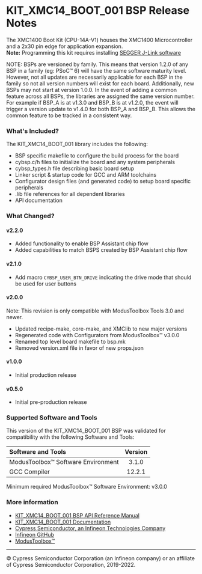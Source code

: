 # KIT_XMC14_BOOT_001 BSP Release Notes
The XMC1400 Boot Kit (CPU-14A-V1) houses the XMC1400 Microcontroller and a 2x30 pin edge for application expansion.     
**Note:**
Programming this kit requires installing 
[SEGGER J-Link software](https://www.segger.com/downloads/jlink/#J-LinkSoftwareAndDocumentationPack)

NOTE: BSPs are versioned by family. This means that version 1.2.0 of any BSP in a family (eg: PSoC™ 6) will have the same software maturity level. However, not all updates are necessarily applicable for each BSP in the family so not all version numbers will exist for each board. Additionally, new BSPs may not start at version 1.0.0. In the event of adding a common feature across all BSPs, the libraries are assigned the same version number. For example if BSP_A is at v1.3.0 and BSP_B is at v1.2.0, the event will trigger a version update to v1.4.0 for both BSP_A and BSP_B. This allows the common feature to be tracked in a consistent way.

### What's Included?
The KIT_XMC14_BOOT_001 library includes the following:
* BSP specific makefile to configure the build process for the board
* cybsp.c/h files to initialize the board and any system peripherals
* cybsp_types.h file describing basic board setup
* Linker script & startup code for GCC and ARM toolchains
* Configurator design files (and generated code) to setup board specific peripherals
* .lib file references for all dependent libraries
* API documentation

### What Changed?
#### v2.2.0
* Added functionality to enable BSP Assistant chip flow
* Added capabilities to match BSPS created by BSP Assistant chip flow
#### v2.1.0
* Add macro `CYBSP_USER_BTN_DRIVE` indicating the drive mode that should be used for user buttons
#### v2.0.0
Note: This revision is only compatible with ModusToolbox Tools 3.0 and newer.
* Updated recipe-make, core-make, and XMClib to new major versions
* Regenerated code with Configurators from ModusToolbox™ v3.0.0
* Renamed top level board makefile to bsp.mk
* Removed version.xml file in favor of new props.json
#### v1.0.0
* Initial production release
#### v0.5.0
* Initial pre-production release

### Supported Software and Tools
This version of the KIT_XMC14_BOOT_001 BSP was validated for compatibility with the following Software and Tools:

| Software and Tools                        | Version |
| :---                                      | :----:  |
| ModusToolbox™ Software Environment        | 3.1.0   |
| GCC Compiler                              | 12.2.1  |

Minimum required ModusToolbox™ Software Environment: v3.0.0

### More information
* [KIT_XMC14_BOOT_001 BSP API Reference Manual][api]
* [KIT_XMC14_BOOT_001 Documentation](https://www.infineon.com/cms/en/product/evaluation-boards/kit_xmc14_boot_001/)
* [Cypress Semiconductor, an Infineon Technologies Company](http://www.cypress.com)
* [Infineon GitHub](https://github.com/infineon)
* [ModusToolbox™](https://www.cypress.com/products/modustoolbox-software-environment)

[api]: https://infineon.github.io/TARGET_KIT_XMC14_BOOT_001/html/modules.html

---
© Cypress Semiconductor Corporation (an Infineon company) or an affiliate of Cypress Semiconductor Corporation, 2019-2022.